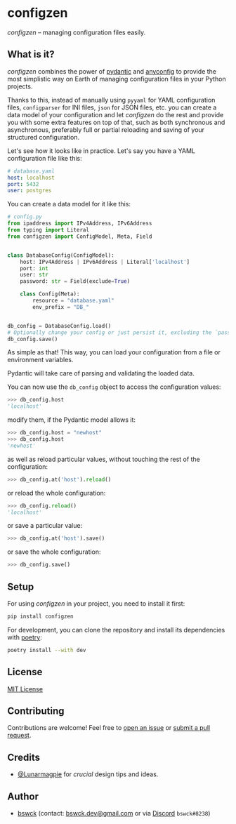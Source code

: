 # configzen
_configzen_ – managing configuration files easily.

## What is it?
_configzen_ combines the power of [pydantic](https://pydantic-docs.helpmanual.io/) 
and [anyconfig](https://github.com/ssato/python-anyconfig) to provide the most simplistic
way on Earth of managing configuration files in your Python projects.

Thanks to this, instead of manually using 
`pyyaml` for YAML configuration files, `configparser` for INI files, `json` for JSON files, etc. 
you can create a data model of your configuration and let _configzen_ do the rest and provide you 
with some extra features on top of that, such as both synchronous and asynchronous, 
preferably full or partial reloading and saving of your structured configuration.

Let's see how it looks like in practice. Let's say you have a YAML configuration file like this:
```yaml
# database.yaml
host: localhost
port: 5432
user: postgres
```
You can create a data model for it like this:

```python
# config.py
from ipaddress import IPv4Address, IPv6Address
from typing import Literal
from configzen import ConfigModel, Meta, Field


class DatabaseConfig(ConfigModel):
    host: IPv4Address | IPv6Address | Literal['localhost']
    port: int
    user: str
    password: str = Field(exclude=True)

    class Config(Meta):
        resource = "database.yaml"
        env_prefix = "DB_"


db_config = DatabaseConfig.load()
# Optionally change your config or just persist it, excluding the `password` field.
db_config.save()
```

As simple as that!
This way, you can load your configuration from a file or environment variables.

Pydantic will take care of parsing and validating the loaded data.

You can now use the `db_config` object to access the configuration values:

```python
>>> db_config.host
'localhost'
```

modify them, if the Pydantic model allows it:

```python
>>> db_config.host = "newhost"
>>> db_config.host
'newhost'
```

as well as reload particular values, without touching the rest of the configuration:

```python
>>> db_config.at('host').reload()
```

or reload the whole configuration:

```python
>>> db_config.reload()
'localhost'
```

or save a particular value:

```python
>>> db_config.at('host').save()
```

or save the whole configuration:

```python
>>> db_config.save()
```

## Setup
For using _configzen_ in your project, you need to install it first:
```bash
pip install configzen
```

For development, you can clone the repository and install its dependencies with [poetry](https://python-poetry.org/):
```bash
poetry install --with dev
```

## License
[MIT License](https://choosealicense.com/licenses/mit/)

## Contributing
Contributions are welcome! Feel free to [open an issue](https://github.com/bswck/configzen/issues/new/choose) 
or [submit a pull request](https://github.com/bswck/configzen/compare).

## Credits
* [@Lunarmagpie](https://github.com/Lunarmagpie) for _crucial_ design tips and ideas.
 
## Author
* [bswck](https://github.com/bswck) (contact: bswck.dev@gmail.com or via [Discord](https://discord.com/) `bswck#8238`)
